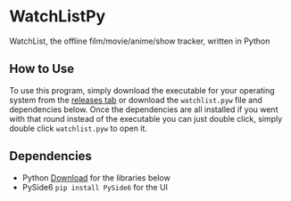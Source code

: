 # WatchListPy
WatchList, the offline film/movie/anime/show tracker, written in Python

## How to Use
To use this program, simply download the executable for your operating system from the [releases tab](https://github.com/tapscodes/WatchListPy/releases) or download the ```watchlist.pyw``` file and dependencies below. Once the dependencies are all installed if you went with that round instead of the executable you can just double click, simply double click ```watchlist.pyw``` to open it.

## Dependencies
- Python [Download](https://www.python.org/downloads/) for the libraries below
- PySide6 ```pip install PySide6``` for the UI